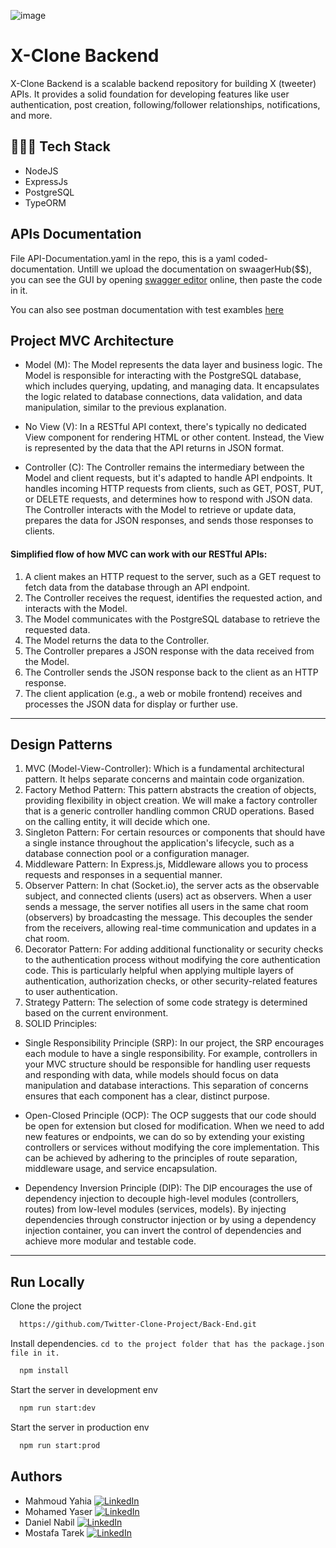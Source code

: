 ![image](https://github.com/Twitter-Clone-Project/Back-End/assets/94763036/f4fbb928-9e3f-4faf-aa22-52107e415257)

# X-Clone Backend

X-Clone Backend is a scalable backend repository for building X (tweeter) APIs. It provides a solid foundation for developing features like user authentication, post creation, following/follower relationships, notifications, and more.

## 🧑🏼‍💻 Tech Stack

-   NodeJS
-   ExpressJs
-   PostgreSQL
-   TypeORM

## APIs Documentation

File API-Documentation.yaml in the repo, this is a yaml coded-documentation. Untill we upload the documentation on swaagerHub($$), you can see the GUI by opening [swagger editor](https://editor-next.swagger.io/) online, then paste the code in it.


You can also see postman documentation with test exambles [here](https://documenter.getpostman.com/view/23936176/2s9YXe8jiV) 
## Project MVC Architecture
 - Model (M):
The Model represents the data layer and business logic.
The Model is responsible for interacting with the PostgreSQL database, which includes querying, updating, and managing data.
It encapsulates the logic related to database connections, data validation, and data manipulation, similar to the previous explanation.

 - No View (V):
In a RESTful API context, there's typically no dedicated View component for rendering HTML or other content. Instead, the View is represented by the data that the API returns in JSON format.

- Controller (C):
The Controller remains the intermediary between the Model and client requests, but it's adapted to handle API endpoints.
It handles incoming HTTP requests from clients, such as GET, POST, PUT, or DELETE requests, and determines how to respond with JSON data.
The Controller interacts with the Model to retrieve or update data, prepares the data for JSON responses, and sends those responses to clients.

#### Simplified flow of how MVC can work with our RESTful APIs:
1. A client makes an HTTP request to the server, such as a GET request to fetch data from the database through an API endpoint.
2. The Controller receives the request, identifies the requested action, and interacts with the Model.
3. The Model communicates with the PostgreSQL database to retrieve the requested data.
4. The Model returns the data to the Controller.
5. The Controller prepares a JSON response with the data received from the Model.
6. The Controller sends the JSON response back to the client as an HTTP response.
7. The client application (e.g., a web or mobile frontend) receives and processes the JSON data for display or further use.

<hr>

## Design Patterns
1. MVC (Model-View-Controller): Which is a fundamental architectural pattern. It helps separate concerns and maintain code organization.
2. Factory Method Pattern: This pattern abstracts the creation of objects, providing flexibility in object creation. We will make a factory controller that is a generic controller handling common CRUD operations. Based on the calling entity, it will decide which one.
3. Singleton Pattern: For certain resources or components that should have a single instance throughout the application's lifecycle, such as a database connection pool or a configuration manager.
4. Middleware Pattern: In Express.js, Middleware allows you to process requests and responses in a sequential manner.
5. Observer Pattern: In chat (Socket.io), the server acts as the observable subject, and connected clients (users) act as observers. When a user sends a message, the server notifies all users in the same chat room (observers) by broadcasting the message. This decouples the sender from the receivers, allowing real-time communication and updates in a chat room.
6. Decorator Pattern: For adding additional functionality or security checks to the authentication process without modifying the core authentication code. This is particularly helpful when applying multiple layers of authentication, authorization checks, or other security-related features to user authentication.
7. Strategy Pattern: The selection of some code strategy is determined based on the current environment.
8. SOLID Principles:
   
 - Single Responsibility Principle (SRP):
 In our project, the SRP encourages each module to have a single responsibility. For example, controllers in your MVC structure should be responsible for handling user requests and responding with data, while models should focus on data manipulation and database interactions. This separation of concerns ensures that each component has a clear, distinct purpose.
   
-  Open-Closed Principle (OCP):
  The OCP suggests that our code should be open for extension but closed for modification. When we need to add new features or endpoints, we can do so by extending your existing controllers or services without modifying the core implementation. This can be achieved by adhering to the principles of route separation, middleware usage, and service encapsulation.
   
- Dependency Inversion Principle (DIP):
 The DIP encourages the use of dependency injection to decouple high-level modules (controllers, routes) from low-level modules (services, models). By injecting dependencies through constructor injection or by using a dependency injection container, you can invert the control of dependencies and achieve more modular and testable code.

<hr>

## Run Locally

Clone the project

```bash
  https://github.com/Twitter-Clone-Project/Back-End.git
```

Install dependencies. `cd to the project folder that has the package.json file in it.`

```bash
  npm install
```

Start the server in development env

```bash
  npm run start:dev
```

Start the server in production env

```bash
  npm run start:prod
```

## Authors

-   Mahmoud Yahia [![LinkedIn](https://img.shields.io/badge/LinkedIn-Connect-blue?style=flat-square&logo=linkedin)](https://www.linkedin.com/in/mahmoud-yahia-882144219/)
-   Mohamed Yaser [![LinkedIn](https://img.shields.io/badge/LinkedIn-Connect-blue?style=flat-square&logo=linkedin)](https://www.linkedin.com/in/mohamed-yasser-952280226/)
-   Daniel Nabil [![LinkedIn](https://img.shields.io/badge/LinkedIn-Connect-blue?style=flat-square&logo=linkedin)](https://www.linkedin.com/in/daniel-atallah01/)
-   Mostafa Tarek [![LinkedIn](https://img.shields.io/badge/LinkedIn-Connect-blue?style=flat-square&logo=linkedin)]()
